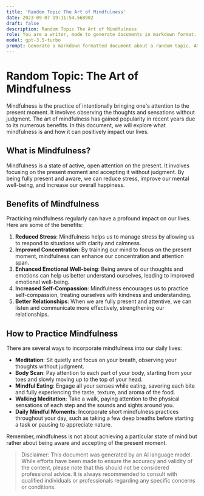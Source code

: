 ```yaml
---
title: 'Random Topic The Art of Mindfulness'
date: 2023-09-07 19:11:54.568902
draft: false
description: Random Topic The Art of Mindfulness
role: You are a writer, made to generate documents in markdown format. It is very important that all of the documents you generate are in valid markdown format.
model: gpt-3.5-turbo
prompt: Generate a markdown formatted document about a random topic. At the bottom, include a disclaimer explaining that the document was generated by you. The first line of the document should be the title. Make sure that the entire document is in proper markdown format, using a mix of various tags to make the document visually appealing.
---
```


# Random Topic: The Art of Mindfulness

Mindfulness is the practice of intentionally bringing one's attention to the present moment. It involves observing the thoughts and sensations without judgment. The art of mindfulness has gained popularity in recent years due to its numerous benefits. In this document, we will explore what mindfulness is and how it can positively impact our lives.

## What is Mindfulness?

Mindfulness is a state of active, open attention on the present. It involves focusing on the present moment and accepting it without judgment. By being fully present and aware, we can reduce stress, improve our mental well-being, and increase our overall happiness.

## Benefits of Mindfulness

Practicing mindfulness regularly can have a profound impact on our lives. Here are some of the benefits:

1. **Reduced Stress**: Mindfulness helps us to manage stress by allowing us to respond to situations with clarity and calmness.
2. **Improved Concentration**: By training our mind to focus on the present moment, mindfulness can enhance our concentration and attention span.
3. **Enhanced Emotional Well-being**: Being aware of our thoughts and emotions can help us better understand ourselves, leading to improved emotional well-being.
4. **Increased Self-Compassion**: Mindfulness encourages us to practice self-compassion, treating ourselves with kindness and understanding.
5. **Better Relationships**: When we are fully present and attentive, we can listen and communicate more effectively, strengthening our relationships.

## How to Practice Mindfulness

There are several ways to incorporate mindfulness into our daily lives:

- **Meditation**: Sit quietly and focus on your breath, observing your thoughts without judgment.
- **Body Scan**: Pay attention to each part of your body, starting from your toes and slowly moving up to the top of your head.
- **Mindful Eating**: Engage all your senses while eating, savoring each bite and fully experiencing the taste, texture, and aroma of the food.
- **Walking Meditation**: Take a walk, paying attention to the physical sensations of each step and the sounds and sights around you.
- **Daily Mindful Moments**: Incorporate short mindfulness practices throughout your day, such as taking a few deep breaths before starting a task or pausing to appreciate nature.

Remember, mindfulness is not about achieving a particular state of mind but rather about being aware and accepting of the present moment.

> Disclaimer: This document was generated by an AI language model. While efforts have been made to ensure the accuracy and validity of the content, please note that this should not be considered professional advice. It is always recommended to consult with qualified individuals or professionals regarding any specific concerns or conditions.
